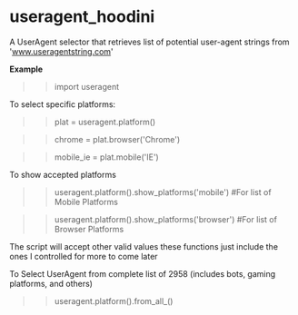 # useragent_hoodini
A UserAgent selector that retrieves list of potential user-agent strings from 'www.useragentstring.com'




<b>Example</b>

>> import useragent

To select specific platforms:

>> plat = useragent.platform()

>> chrome = plat.browser('Chrome')

>> mobile_ie = plat.mobile('IE')

To show accepted platforms

>> useragent.platform().show_platforms('mobile') #For list of Mobile Platforms

>> useragent.platform().show_platforms('browser') #For list of Browser Platforms

The script will accept other valid values these functions just include the ones I controlled for more to come later

To Select UserAgent from complete list of 2958 (includes bots, gaming platforms, and others)

>> useragent.platform().from_all_()


